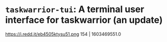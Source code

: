 # `taskwarrior-tui`: A terminal user interface for taskwarrior (an update)
https://i.redd.it/eb4505ktysu51.png
154 | 1603469551.0

